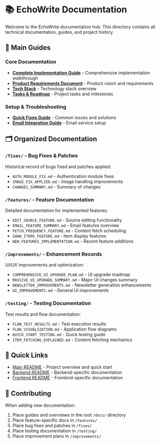 # 📚 EchoWrite Documentation

Welcome to the EchoWrite documentation hub. This directory contains all technical documentation, guides, and project history.

## 📖 Main Guides

### Core Documentation

- **[Complete Implementation Guide](COMPLETE_IMPLEMENTATION_GUIDE.md)** - Comprehensive implementation walkthrough
- **[Product Requirements Document](echowrite_prd.md)** - Product vision and requirements
- **[Tech Stack](echowrite_tech_stack.md)** - Technology stack overview
- **[Tasks & Roadmap](echowrite_tasks.md)** - Project tasks and milestones

### Setup & Troubleshooting

- **[Quick Fixes Guide](QUICK_FIXES_GUIDE.md)** - Common issues and solutions
- **[Email Integration Guide](EMAIL_INTEGRATION_GUIDE.md)** - Email service setup

## 🗂️ Organized Documentation

### `/fixes/` - Bug Fixes & Patches

Historical record of bugs fixed and patches applied:

- `AUTH_MODULE_FIX.md` - Authentication module fixes
- `IMAGE_FIX_APPLIED.md` - Image handling improvements
- `CHANGES_SUMMARY.md` - Summary of changes

### `/features/` - Feature Documentation

Detailed documentation for implemented features:

- `EDIT_SOURCE_FEATURE.md` - Source editing functionality
- `EMAIL_FEATURE_SUMMARY.md` - Email features overview
- `FETCH_FREQUENCY_FEATURE.md` - Content fetch scheduling
- `SHOW_ITEMS_FEATURE.md` - Item display features
- `NEW_FEATURES_IMPLEMENTATION.md` - Recent feature additions

### `/improvements/` - Enhancement Records

UI/UX improvements and optimization:

- `COMPREHENSIVE_UI_UPGRADE_PLAN.md` - UI upgrade roadmap
- `MASSIVE_UI_UPGRADE_SUMMARY.md` - Major UI changes summary
- `NEWSLETTER_IMPROVEMENTS.md` - Newsletter generation enhancements
- `UI_IMPROVEMENTS.md` - General UI improvements

### `/testing/` - Testing Documentation

Test results and flow documentation:

- `FLOW_TEST_RESULTS.md` - Test execution results
- `FLOW_VISUALIZATION.md` - Application flow diagrams
- `QUICK_START_TESTING.md` - Quick testing guide
- `ITEM_FETCHING_EXPLAINED.md` - Content fetching mechanics

## 🔗 Quick Links

- [Main README](../README.md) - Project overview and quick start
- [Backend README](../backend/README.md) - Backend-specific documentation
- [Frontend README](../frontend/README.md) - Frontend-specific documentation

## 📝 Contributing

When adding new documentation:

1. Place guides and overviews in the root `/docs/` directory
2. Place feature-specific docs in `/features/`
3. Place bug fixes and patches in `/fixes/`
4. Place testing documentation in `/testing/`
5. Place improvement plans in `/improvements/`
